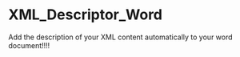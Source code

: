 # XML_Descriptor_Word
Add the description of your XML content automatically to your word document!!!!
